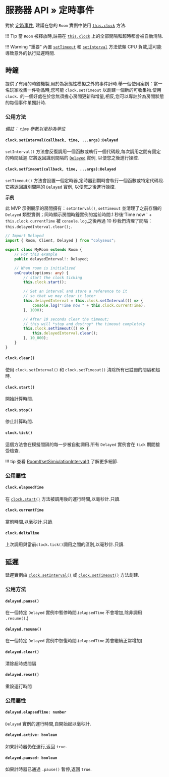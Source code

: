 # 服務器 API  &raquo; 定時事件

對於 [定時事件](https://www.w3.org/TR/2011/WD-html5-20110525/timers.html), 建議在您的 `Room` 實例中使用 [`this.clock`](/server/room/#clock-clocktimer) 方法.

!!! Tip
    當 `Room` 被釋放時,註冊在 [`this.clock`](/server/room/#clock-clocktimer) 上的全部間隔和超時都會被自動清除.

!!! Warning "重要"
    內置 [`setTimeout`](https://developer.mozilla.org/en-US/docs/Web/API/WindowOrWorkerGlobalScope/setTimeout) 和 [`setInterval`](https://developer.mozilla.org/en-US/docs/Web/API/WindowOrWorkerGlobalScope/setInterval) 方法依賴 CPU 負載,這可能導致意外的執行延遲時間.

## 時鐘

提供了有用的時鐘機製,用於為狀態性模擬之外的事件計時.舉一個使用案例：當一名玩家收集一件物品時,您可能 `clock.setTimeout` 以創建一個新的可收集物.使用 `clock.` 的一個好處在於您無須擔心房間更新和增量,相反,您可以專註於為房間狀態的每個事件單獨計時.

### 公用方法

*備註： `time` 參數以毫秒為單位*

#### `clock.setInterval(callback, time, ...args):Delayed`

`setInterval()` 方法會反復調用一個函數或執行一個代碼段,每次調用之間有固定的時間延遲.它將返回識別間隔的 [`Delayed`](#delayed) 實例, 以便您之後進行操控.

#### `clock.setTimeout(callback, time, ...args):Delayed`

`setTimeout()` 方法會設置一個定時器,定時器到期時會執行一個函數或特定代碼段.它將返回識別間隔的 [`Delayed`](#delayed) 實例, 以便您之後進行操控.

**示例**

此 MVP 示例展示的房間擁有：`setInterval()`, `setTimeout` 並清理了之前存儲的 `Delayed` 類型實例；同時顯示房間時鐘實例的當前時間.1 秒後'Time now ' + `this.clock.currentTime` 被 `console.log`,之後再過 10 秒我們清理了間隔：`this.delayedInterval.clear();`.

```typescript fct_label="TypeScript"
// Import Delayed
import { Room, Client, Delayed } from "colyseus";

export class MyRoom extends Room {
    // For this example
    public delayedInterval!: Delayed;

    // When room is initialized
    onCreate(options: any) {
        // start the clock ticking
        this.clock.start();

        // Set an interval and store a reference to it
        // so that we may clear it later
        this.delayedInterval = this.clock.setInterval(() => {
            console.log("Time now " + this.clock.currentTime);
        }, 1000);

        // After 10 seconds clear the timeout;
        // this will *stop and destroy* the timeout completely
        this.clock.setTimeout(() => {
            this.delayedInterval.clear();
        }, 10_000);
    }
}
```

#### `clock.clear()`

使用 `clock.setInterval()` 和 `clock.setTimeout()` 清除所有已註冊的間隔和超時.

#### `clock.start()`

開始計算時間.

#### `clock.stop()`

停止計算時間.

#### `clock.tick()`

這個方法會在模擬間隔的每一步被自動調用.所有 `Delayed` 實例會在 `tick` 期間接受檢查.

!!! tip
    查看 [Room#setSimiulationInterval()](/server/room/#setsimulationinterval-callback-milliseconds166) 了解更多細節.

### 公用屬性

#### `clock.elapsedTime`

在 [`clock.start()`](#clockstart) 方法被調用後的運行時間,以毫秒計.只讀.

#### `clock.currentTime`

當前時間,以毫秒計.只讀.

#### `clock.deltaTime`

上次調用與當前`clock.tick()`調用之間的區別,以毫秒計.只讀.

## 延遲

延遲實例由 [`clock.setInterval()`](#clocksetintervalcallback-time-args-delayed) 或 [`clock.setTimeout()`](#clocksettimeoutcallback-time-args-delayed) 方法創建.

### 公用方法

#### `delayed.pause()`

在一個特定 `Delayed` 實例中暫停時間.(`elapsedTime` 不會增加,除非調用 `.resume()`.)

#### `delayed.resume()`

在一個特定 `Delayed` 實例中恢復時間.(`elapsedTime` 將會繼續正常增加)

#### `delayed.clear()`

清除超時或間隔

#### `delayed.reset()`

重設運行時間

### 公用屬性

#### `delayed.elapsedTime: number`

`Delayed` 實例的運行時間,自開始起以毫秒計.

#### `delayed.active: boolean`

如果計時器仍在運行,返回 `true`.

#### `delayed.paused: boolean`

如果計時器已通過 `.pause()` 暫停,返回 `true`.


